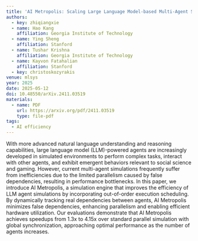 ```yaml
---
title: 'AI Metropolis: Scaling Large Language Model-based Multi-Agent Simulation with Out-of-order Execution'
authors:
  - key: zhiqiangxie
  - name: Hao Kang
    affiliation: Georgia Institute of Technology
  - name: Ying Sheng
    affiliation: Stanford
  - name: Tushar Krishna
    affiliation: Georgia Institute of Technology
  - name: Kayvon Fatahalian
    affiliation: Stanford
  - key: christoskozyrakis
venue: mlsys
year: 2025
date: 2025-05-12
doi: 10.48550/arXiv.2411.03519
materials:
  - name: PDF
    url: https://arxiv.org/pdf/2411.03519
    type: file-pdf
tags:
  - AI efficiency
---
```

With more advanced natural language understanding and reasoning capabilities, large language model (LLM)-powered agents are increasingly developed in simulated environments to perform complex tasks, interact with other agents, and exhibit emergent behaviors relevant to social science and gaming. However, current multi-agent simulations frequently suffer from inefficiencies due to the limited parallelism caused by false dependencies, resulting in performance bottlenecks. In this paper, we introduce AI Metropolis, a simulation engine that improves the efficiency of LLM agent simulations by incorporating out-of-order execution scheduling. By dynamically tracking real dependencies between agents, AI Metropolis minimizes false dependencies, enhancing parallelism and enabling efficient hardware utilization. Our evaluations demonstrate that AI Metropolis achieves speedups from 1.3x to 4.15x over standard parallel simulation with global synchronization, approaching optimal performance as the number of agents increases.